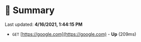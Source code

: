 # 📖 Summary
Last updated: **4/16/2021, 1:44:15 PM**

- `GET` [https://google.com](https://google.com) - **Up** (209ms)
